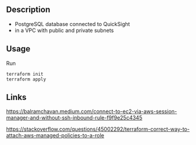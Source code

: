 ## Description

- PostgreSQL database connected to QuickSight
- in a VPC with public and private subnets

## Usage

Run
```
terraform init
terraform apply
```

<!-- Then go into QuickSight and add a vpc connection.
- use the quicksight securitygroup -->

## Links

https://balramchavan.medium.com/connect-to-ec2-via-aws-session-manager-and-without-ssh-inbound-rule-f9f9e25c4345

https://stackoverflow.com/questions/45002292/terraform-correct-way-to-attach-aws-managed-policies-to-a-role
